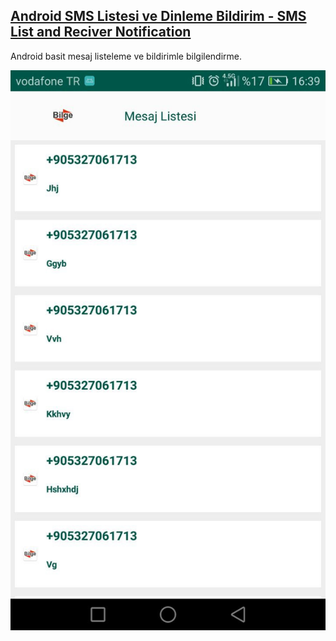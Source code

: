 
## [Android SMS Listesi ve Dinleme Bildirim - SMS List and Reciver Notification](https://github.com/cemocanon/Android-SMS-Listesi-ve-Dinleme-Bildirim---SMS-List-and-Reciver-Notification)

Android basit mesaj listeleme ve bildirimle bilgilendirme.

![enter image description here](https://github.com/cemocanon/Android-SMS-Listesi-ve-Dinleme-Bildirim---SMS-List-and-Reciver-Notification/blob/master/androidmesajlistesi.jpg?raw=true)
